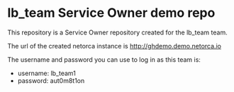 # lb_team Service Owner demo repo

This repository is a Service Owner repository created for the lb_team team.

The url of the created netorca instance is http://ghdemo.demo.netorca.io

The username and password you can use to log in as this team is:
- username: lb_team1
- password: aut0m8t1on